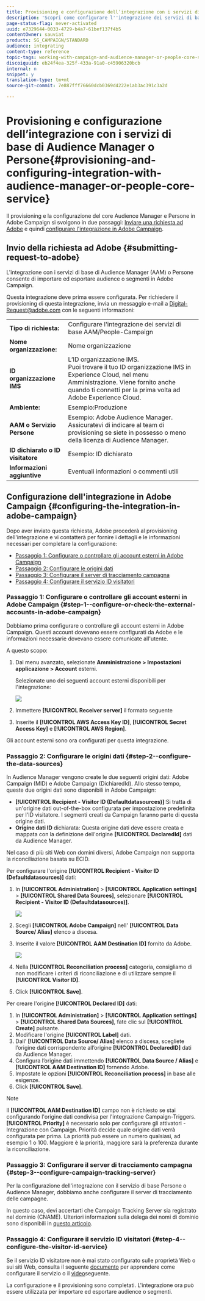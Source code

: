 ```yaml
---
title: Provisioning e configurazione dell’integrazione con i servizi di base di Audience Manager o Persone
description: 'Scopri come configurare l''integrazione dei servizi di base Audience Manager/Persone per iniziare a condividere audience o segmenti con le diverse soluzioni Adobe Experience Cloud. '
page-status-flag: never-activated
uuid: e7329644-0033-4729-b4a7-61bef137f4b5
contentOwner: sauviat
products: SG_CAMPAIGN/STANDARD
audience: integrating
content-type: reference
topic-tags: working-with-campaign-and-audience-manager-or-people-core-service
discoiquuid: eb24f4ea-325f-433a-91a0-c45906320bcb
internal: n
snippet: y
translation-type: tm+mt
source-git-commit: 7e887fff76660dcb0369d4222e1ab3ac391c3a2d

---
```



# Provisioning e configurazione dell’integrazione con i servizi di base di Audience Manager o Persone{#provisioning-and-configuring-integration-with-audience-manager-or-people-core-service}

Il provisioning e la configurazione del core Audience Manager e Persone in Adobe Campaign si svolgono in due passaggi: [Inviare una richiesta ad Adobe](#submitting-request-to-adobe) e quindi [configurare l'integrazione in Adobe Campaign](#configuring-the-integration-in-adobe-campaign).

## Invio della richiesta ad Adobe {#submitting-request-to-adobe}

L'integrazione con i servizi di base di Audience Manager (AAM) o Persone consente di importare ed esportare audience o segmenti in Adobe Campaign.

Questa integrazione deve prima essere configurata. Per richiedere il provisioning di questa integrazione, invia un messaggio e-mail a [Digital-Request@adobe.com](mailto:Digital-Request@adobe.com) con le seguenti informazioni:

<table> 
 <tbody> 
  <tr> 
   <td> <strong>Tipo di richiesta:</strong><br /> </td> 
   <td> Configurare l'integrazione dei servizi di base AAM/People-Campaign </td> 
  </tr> 
  <tr> 
   <td> <strong>Nome organizzazione:</strong><br /> </td> 
   <td> Nome organizzazione </td> 
  </tr> 
  <tr> 
   <td> <strong>ID organizzazione IMS</strong><br /> </td> 
   <td> L’ID organizzazione IMS. <br> Puoi trovare il tuo ID organizzazione IMS in Experience Cloud, nel menu Amministrazione. Viene fornito anche quando ti connetti per la prima volta ad Adobe Experience Cloud. </td> 
  </tr> 
  <tr> 
   <td> <strong>Ambiente:</strong><br /> </td> 
   <td> Esempio:Produzione </td> 
  </tr> 
  <tr> 
   <td> <strong>AAM o Servizio Persone</strong><br /> </td> 
   <td> Esempio: Adobe Audience Manager. Assicuratevi di indicare al team di provisioning se siete in possesso o meno della licenza di Audience Manager.</td> 
  </tr> 
  <tr> 
   <td> <strong>ID dichiarato o ID visitatore</strong><br /> </td> 
   <td> Esempio: ID dichiarato </td> 
  </tr> 
  <tr> 
   <td> <strong>Informazioni aggiuntive</strong><br /> </td> 
   <td> Eventuali informazioni o commenti utili </td> 
  </tr> 
 </tbody> 
</table>

## Configurazione dell'integrazione in Adobe Campaign {#configuring-the-integration-in-adobe-campaign}

Dopo aver inviato questa richiesta, Adobe procederà al provisioning dell'integrazione e vi contatterà per fornire i dettagli e le informazioni necessari per completare la configurazione:

* [Passaggio 1: Configurare o controllare gli account esterni in Adobe Campaign](#step-1--configure-or-check-the-external-accounts-in-adobe-campaign)
* [Passaggio 2: Configurare le origini dati](#step-2--configure-the-data-sources)
* [Passaggio 3: Configurare il server di tracciamento campagna](#step-3--configure-campaign-tracking-server)
* [Passaggio 4: Configurare il servizio ID visitatori](#step-4--configure-the-visitor-id-service)

### Passaggio 1: Configurare o controllare gli account esterni in Adobe Campaign {#step-1--configure-or-check-the-external-accounts-in-adobe-campaign}

Dobbiamo prima configurare o controllare gli account esterni in Adobe Campaign. Questi account dovevano essere configurati da Adobe e le informazioni necessarie dovevano essere comunicate all'utente.

A questo scopo:

1. Dal menu avanzato, selezionate **Amministrazione &gt; Impostazioni applicazione &gt; Account** esterni.

   Selezionate uno dei seguenti account esterni disponibili per l'integrazione:

   ![](assets/integration_aam_1.png)

1. Immettere **[!UICONTROL Receiver server]** il formato seguente
1. Inserite il **[!UICONTROL AWS Access Key ID]**, **[!UICONTROL Secret Access Key]** e **[!UICONTROL AWS Region]**.

Gli account esterni sono ora configurati per questa integrazione.

### Passaggio 2: Configurare le origini dati {#step-2--configure-the-data-sources}

In Audience Manager vengono create le due seguenti origini dati: Adobe Campaign (MID) e Adobe Campaign (DichiaredId). Allo stesso tempo, queste due origini dati sono disponibili in Adobe Campaign:

* **[!UICONTROL Recipient - Visitor ID (Defaultdatasources)]**:Si tratta di un'origine dati out-of-the-box configurata per impostazione predefinita per l'ID visitatore. I segmenti creati da Campaign faranno parte di questa origine dati.
* **Origine dati ID** dichiarata: Questa origine dati deve essere creata e mappata con la definizione dell'origine **[!UICONTROL DeclaredId]** dati da Audience Manager.

Nel caso di più siti Web con domini diversi, Adobe Campaign non supporta la riconciliazione basata su ECID.

Per configurare l'origine **[!UICONTROL Recipient - Visitor ID (Defaultdatasources)]** dati:

1. In **[!UICONTROL Administration]** &gt; **[!UICONTROL Application settings]** &gt; **[!UICONTROL Shared Data Sources]**, selezionare **[!UICONTROL Recipient - Visitor ID (Defaultdatasources)]**.

   ![](assets/integration_aam_2.png)

1. Scegli **[!UICONTROL Adobe Campaign]** nell' **[!UICONTROL Data Source/ Alias]** elenco a discesa.
1. Inserite il valore **[!UICONTROL AAM Destination ID]** fornito da Adobe.

   ![](assets/integration_aam_3.png)

1. Nella **[!UICONTROL Reconciliation process]** categoria, consigliamo di non modificare i criteri di riconciliazione e di utilizzare sempre il **[!UICONTROL Visitor ID]**.
1. Click **[!UICONTROL Save]**.

Per creare l'origine **[!UICONTROL Declared ID]** dati:

1. In **[!UICONTROL Administration]** &gt; **[!UICONTROL Application settings]** &gt; **[!UICONTROL Shared Data Sources]**, fate clic sul **[!UICONTROL Create]** pulsante.
1. Modificare l'origine **[!UICONTROL Label]** dati.
1. Dall’ **[!UICONTROL Data Source/ Alias]** elenco a discesa, scegliete l’origine dati corrispondente all’origine **[!UICONTROL DeclaredID]** dati da Audience Manager.
1. Configura l’origine dati immettendo **[!UICONTROL Data Source / Alias]** e **[!UICONTROL AAM Destination ID]** fornendo Adobe.
1. Impostate le opzioni **[!UICONTROL Reconciliation process]** in base alle esigenze.
1. Click **[!UICONTROL Save]**.

>[!NOTE]
>
>Il **[!UICONTROL AAM Destination ID]** campo non è richiesto se stai configurando l'origine dati condivisa per l'integrazione [](../../integrating/using/configuring-triggers-in-experience-cloud.md)Campaign-Triggers. **[!UICONTROL Priority]** è necessario solo per configurare gli attivatori - Integrazione con Campaign. Priorità decide quale origine dati verrà configurata per prima. La priorità può essere un numero qualsiasi, ad esempio 1 o 100. Maggiore è la priorità, maggiore sarà la preferenza durante la riconciliazione.

### Passaggio 3: Configurare il server di tracciamento campagna {#step-3--configure-campaign-tracking-server}

Per la configurazione dell'integrazione con il servizio di base Persone o Audience Manager, dobbiamo anche configurare il server di tracciamento delle campagne.

In questo caso, devi accertarti che Campaign Tracking Server sia registrato nel dominio (CNAME). Ulteriori informazioni sulla delega dei nomi di dominio sono disponibili in [questo articolo](https://docs.campaign.adobe.com/doc/AC/en/technicalResources/Technotes/AdobeCampaign_Deliverability_Sub_Domain_Delegation.pdf).

### Passaggio 4: Configurare il servizio ID visitatori {#step-4--configure-the-visitor-id-service}

Se il servizio ID visitatore non è mai stato configurato sulle proprietà Web o sui siti Web, consulta il seguente [documento](https://marketing.adobe.com/resources/help/en_US/mcvid/mcvid-setup-aam-analytics.html) per apprendere come configurare il servizio o il [video](https://helpx.adobe.com/marketing-cloud/how-to/email-marketing.html#step-two)seguente.

La configurazione e il provisioning sono completati. L'integrazione ora può essere utilizzata per importare ed esportare audience o segmenti.
